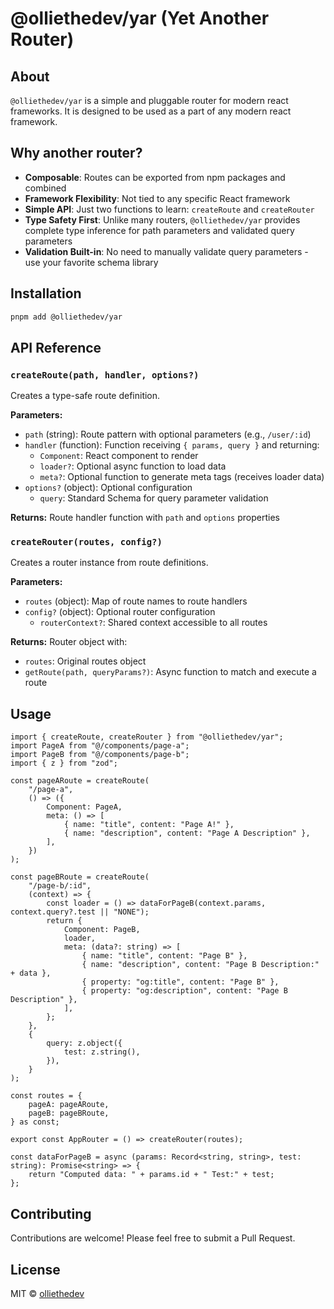 # @olliethedev/yar (Yet Another Router)

## About

`@olliethedev/yar` is a simple and pluggable router for modern react frameworks. It is designed to be used as a part of any modern react framework.


## Why another router?

- **Composable**: Routes can be exported from npm packages and combined
- **Framework Flexibility**: Not tied to any specific React framework
- **Simple API**: Just two functions to learn: `createRoute` and `createRouter`
- **Type Safety First**: Unlike many routers, `@olliethedev/yar` provides complete type inference for path parameters and validated query parameters
- **Validation Built-in**: No need to manually validate query parameters - use your favorite schema library

## Installation

```bash
pnpm add @olliethedev/yar
```

## API Reference

### `createRoute(path, handler, options?)`

Creates a type-safe route definition.

**Parameters:**
- `path` (string): Route pattern with optional parameters (e.g., `/user/:id`)
- `handler` (function): Function receiving `{ params, query }` and returning:
  - `Component`: React component to render
  - `loader?`: Optional async function to load data
  - `meta?`: Optional function to generate meta tags (receives loader data)
- `options?` (object): Optional configuration
  - `query`: Standard Schema for query parameter validation

**Returns:** Route handler function with `path` and `options` properties

### `createRouter(routes, config?)`

Creates a router instance from route definitions.

**Parameters:**
- `routes` (object): Map of route names to route handlers
- `config?` (object): Optional router configuration
  - `routerContext?`: Shared context accessible to all routes

**Returns:** Router object with:
- `routes`: Original routes object
- `getRoute(path, queryParams?)`: Async function to match and execute a route


## Usage

```tsx
import { createRoute, createRouter } from "@olliethedev/yar";
import PageA from "@/components/page-a";
import PageB from "@/components/page-b";
import { z } from "zod";

const pageARoute = createRoute(
    "/page-a",
    () => ({
        Component: PageA,
        meta: () => [
            { name: "title", content: "Page A!" },
            { name: "description", content: "Page A Description" },
        ],
    })
);

const pageBRoute = createRoute(
    "/page-b/:id",
    (context) => {
        const loader = () => dataForPageB(context.params, context.query?.test || "NONE");
        return {
            Component: PageB,
            loader,
            meta: (data?: string) => [
                { name: "title", content: "Page B" },
                { name: "description", content: "Page B Description:" + data },
                { property: "og:title", content: "Page B" },
                { property: "og:description", content: "Page B Description" },
            ],
        };
    },
    {
        query: z.object({
            test: z.string(),
        }),
    }
);

const routes = {
    pageA: pageARoute,
    pageB: pageBRoute,
} as const;

export const AppRouter = () => createRouter(routes);

const dataForPageB = async (params: Record<string, string>, test: string): Promise<string> => {
    return "Computed data: " + params.id + " Test:" + test;
};

```


## Contributing

Contributions are welcome! Please feel free to submit a Pull Request.

## License

MIT © [olliethedev](https://github.com/olliethedev)